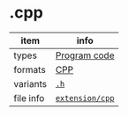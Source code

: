 

# .cpp

item | info
--- | ---
types | [Program code](../dataTypes/programCode.md)
formats | [CPP](../fileFormats/cpp.md)
variants | [`.h`](../extensions/h.md)
file info | [`extension/cpp`]({{fileinfo}}/cpp)




